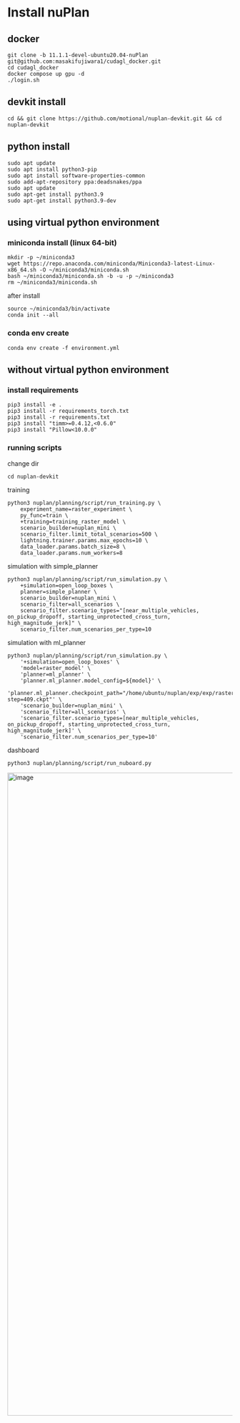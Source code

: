 # Install nuPlan
## docker 
```
git clone -b 11.1.1-devel-ubuntu20.04-nuPlan git@github.com:masakifujiwara1/cudagl_docker.git
cd cudagl_docker
docker compose up gpu -d
./login.sh
```

## devkit install
```
cd && git clone https://github.com/motional/nuplan-devkit.git && cd nuplan-devkit
```

## python install
```
sudo apt update
sudo apt install python3-pip
sudo apt install software-properties-common
sudo add-apt-repository ppa:deadsnakes/ppa
sudo apt update
sudo apt-get install python3.9
sudo apt-get install python3.9-dev
```

## using virtual python environment
### miniconda install (linux 64-bit)
```
mkdir -p ~/miniconda3
wget https://repo.anaconda.com/miniconda/Miniconda3-latest-Linux-x86_64.sh -O ~/miniconda3/miniconda.sh
bash ~/miniconda3/miniconda.sh -b -u -p ~/miniconda3
rm ~/miniconda3/miniconda.sh
```
after install
```
source ~/miniconda3/bin/activate
conda init --all
```

### conda env create
```
conda env create -f environment.yml
```

## without virtual python environment
### install requirements
```
pip3 install -e .
pip3 install -r requirements_torch.txt
pip3 install -r requirements.txt
pip3 install "timm>=0.4.12,<0.6.0"
pip3 install "Pillow<10.0.0"
```
### running scripts
change dir
```
cd nuplan-devkit
```
training
```
python3 nuplan/planning/script/run_training.py \
    experiment_name=raster_experiment \
    py_func=train \
    +training=training_raster_model \
    scenario_builder=nuplan_mini \
    scenario_filter.limit_total_scenarios=500 \
    lightning.trainer.params.max_epochs=10 \
    data_loader.params.batch_size=8 \
    data_loader.params.num_workers=8
```
simulation with simple_planner
```
python3 nuplan/planning/script/run_simulation.py \
    +simulation=open_loop_boxes \
    planner=simple_planner \
    scenario_builder=nuplan_mini \
    scenario_filter=all_scenarios \
    scenario_filter.scenario_types="[near_multiple_vehicles, on_pickup_dropoff, starting_unprotected_cross_turn, high_magnitude_jerk]" \
    scenario_filter.num_scenarios_per_type=10
```
simulation with ml_planner
```
python3 nuplan/planning/script/run_simulation.py \
    '+simulation=open_loop_boxes' \
    'model=raster_model' \
    'planner=ml_planner' \
    'planner.ml_planner.model_config=${model}' \
    'planner.ml_planner.checkpoint_path="/home/ubuntu/nuplan/exp/exp/raster_experiment/raster_model/2025.10.06.16.45.38/best_model/epoch=9-step=409.ckpt"' \
    'scenario_builder=nuplan_mini' \
    'scenario_filter=all_scenarios' \
    'scenario_filter.scenario_types=[near_multiple_vehicles, on_pickup_dropoff, starting_unprotected_cross_turn, high_magnitude_jerk]' \
    'scenario_filter.num_scenarios_per_type=10'
```
dashboard
```
python3 nuplan/planning/script/run_nuboard.py
```
<img width="2560" height="1440" alt="image" src="https://github.com/user-attachments/assets/735ff440-af3c-49be-b922-79104fdd6159" />
